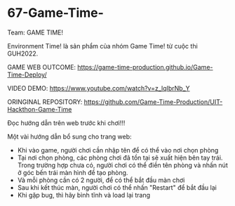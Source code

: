 # 67-Game-Time-
Team: GAME TIME!

Environment Time! là sản phẩm của nhóm Game Time! từ cuộc thi GUH2022.

GAME WEB OUTCOME: https://game-time-production.github.io/Game-Time-Deploy/ 

VIDEO DEMO: https://www.youtube.com/watch?v=z_lqIbrNb_Y

ORINGINAL REPOSITORY: https://github.com/Game-Time-Production/UIT-Hackthon-Game-Time

Đọc hướng dẫn trên web trước khi chơi!!!

Một vài hướng dẫn bổ sung cho trang web:
- Khi vào game, người chơi cần nhập tên để có thể vào nơi chọn phòng
- Tại nơi chọn phòng, các phòng chơi đã tồn tại sẽ xuất hiện bên tay trái. Trong trường hợp chưa có, người chơi có thể điền tên phòng và nhấn nút ở góc bến trái màn hình để tạo phòng.
- Và mỗi phòng cần có 2 người, để có thể bắt đầu màn chơi
- Sau khi kết thúc màn, người chơi có thể nhấn "Restart" để bắt đầu lại
- Khi gặp bug, thì hãy bình tĩnh và load lại trang
